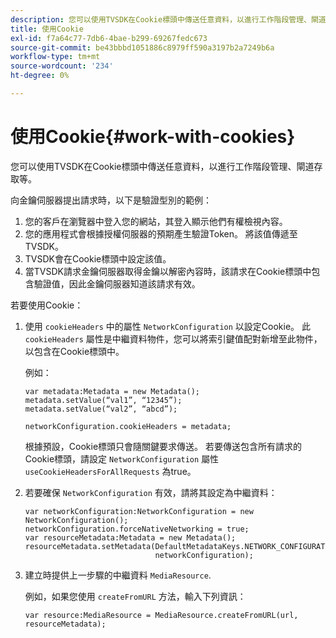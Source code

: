 ```yaml
---
description: 您可以使用TVSDK在Cookie標頭中傳送任意資料，以進行工作階段管理、閘道存取等。
title: 使用Cookie
exl-id: f7a64c77-7db6-4bae-b299-69267fedc673
source-git-commit: be43bbbd1051886c8979ff590a3197b2a7249b6a
workflow-type: tm+mt
source-wordcount: '234'
ht-degree: 0%

---
```


# 使用Cookie{#work-with-cookies}

您可以使用TVSDK在Cookie標頭中傳送任意資料，以進行工作階段管理、閘道存取等。

向金鑰伺服器提出請求時，以下是驗證型別的範例：

1. 您的客戶在瀏覽器中登入您的網站，其登入顯示他們有權檢視內容。
1. 您的應用程式會根據授權伺服器的預期產生驗證Token。 將該值傳遞至TVSDK。
1. TVSDK會在Cookie標頭中設定該值。
1. 當TVSDK請求金鑰伺服器取得金鑰以解密內容時，該請求在Cookie標頭中包含驗證值，因此金鑰伺服器知道該請求有效。

若要使用Cookie：

1. 使用 `cookieHeaders` 中的屬性 `NetworkConfiguration` 以設定Cookie。 此 `cookieHeaders` 屬性是中繼資料物件，您可以將索引鍵值配對新增至此物件，以包含在Cookie標頭中。

   例如：

   ```
   var metadata:Metadata = new Metadata(); 
   metadata.setValue(“val1”, “12345”); 
   metadata.setValue(“val2”, “abcd”); 
   
   networkConfiguration.cookieHeaders = metadata;
   ```

   根據預設，Cookie標頭只會隨關鍵要求傳送。 若要傳送包含所有請求的Cookie標頭，請設定 `NetworkConfiguration` 屬性 `useCookieHeadersForAllRequests` 為true。

1. 若要確保 `NetworkConfiguration` 有效，請將其設定為中繼資料：

   ```
   var networkConfiguration:NetworkConfiguration = new NetworkConfiguration(); 
   networkConfiguration.forceNativeNetworking = true; 
   var resourceMetadata:Metadata = new Metadata(); 
   resourceMetadata.setMetadata(DefaultMetadataKeys.NETWORK_CONFIGURATION_KEY,  
                                networkConfiguration);
   ```

1. 建立時提供上一步驟的中繼資料 `MediaResource`.

   例如，如果您使用 `createFromURL` 方法，輸入下列資訊：

   ```
   var resource:MediaResource = MediaResource.createFromURL(url, resourceMetadata);
   ```
